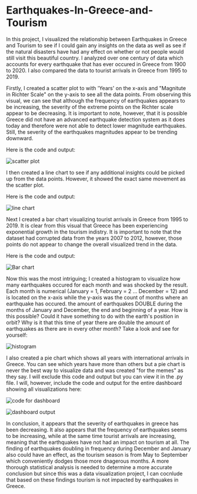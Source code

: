 # Earthquakes-In-Greece-and-Tourism

In this project, I visualized the relationship between Earthquakes in Greece and Tourism to see if I could gain any insights on the data as well as see if the natural disasters have had any effect on whether or not people would still visit this beautiful country. I analyzed over one century of data which accounts for every earthquake that has ever occured in Greece from 1900 to 2020. I also compared the data to tourist arrivals in Greece from 1995 to 2019. 

Firstly, I created a scatter plot to with 'Years' on the x-axis and "Magnitute in Richter Scale" on the y-axis to see all the data points. From observing this visual, we can see that although the frequency of earthquakes appears to be increasing, the severity of the extreme points on the Richter scale appear to be decreasing. It is important to note, however, that it is possible Greece did not have an advanced earthquake detection system as it does today and therefore were not able to detect lower magnitude earthquakes. Still, the severity of the earthquakes magnitudes appear to be trending downward.

Here is the code and output:

![scatter plot](https://user-images.githubusercontent.com/71915516/151227702-712df5c4-8ad7-4022-851f-4d883d2db1fe.png)



I then created a line chart to see if any additional insights could be picked up from the data points. However, it showed the exact same movement as the scatter plot. 

Here is the code and output:

![line chart](https://user-images.githubusercontent.com/71915516/151227731-4288b057-9503-4c4a-b614-776af4ab279c.png)


Next I created a bar chart visualizing tourist arrivals in Greece from 1995 to 2019. It is clear from this visual that Greece has been experiencing exponential growth in the tourism indistry. It is important to note that the dataset had corrupted data from the years 2007 to 2012, however, those points do not appear to change the overall visualized trend in the data. 

Here is the code and output:

![Bar chart](https://user-images.githubusercontent.com/71915516/151227916-4c327f9f-94ae-4995-ba9f-a5f75c6d588f.png)



Now this was the most intriguing; I created a histogram to visualize how many earthquakes occured for each month and was shocked by the result. Each month is numerical (January = 1, February = 2 ... December = 12) and is located on the x-axis while the y-axis was the count of months where an earthquake has occured. the amount of earthquakes DOUBLE during the months of January and December, the end and beginning of a year. How is this possible? Could it have something to do with the earth's position in orbit? Why is it that this time of year there are double the amount of earthquakes as there are in every other month? Take a look and see for yourself:

![histogram](https://user-images.githubusercontent.com/71915516/151227945-d006bf97-7069-4fd8-a769-46f31702656c.png)

I also created a pie chart which shows all years with international arrivals in Greece. You can see which years have more than others but a pie chart is never the best way to visualize data and was created "for the memes" as they say. I will exclude this code and output but you can view it in the .py file. I will, however, include the code and output for the entire dashboard showing all visualizations here:

![code for dashboard](https://user-images.githubusercontent.com/71915516/151229870-d9f93dee-276a-458e-bb7e-a925e2eaead5.png)


![dashboard output](https://user-images.githubusercontent.com/71915516/151229485-347f079b-8818-4fd4-b85d-b5c95fd9a0cc.png)

In conclusion, it appears that the severity of earthquakes in greece has been decreasing. It also appears that the frequency of earthquakes seems to be increasing, while at the same time tourist arrivals are increasing, meaning that the earthquakes have not had an impact on tourism at all. The finding of earthquakes doubling in frequency during December and January also could have an effect, as the tourism season is from May to September which conveniently dodges those more dnagerous months. A more thorough statistical analysis is needed to determine a more accurate conclusion but since this was a data visualization project, I can cocnlude that based on these findings tourism is not impacted by earthquakes in Greece.
